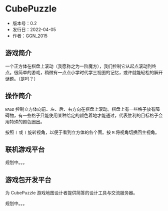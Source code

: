 # CubePuzzle

- 版本号：0.2
- 发行日：2022-04-05
- 作者：GGN_2015

## 游戏简介

一个正方体在棋盘上滚动（我愿称之为一阶魔方），我们控制它从起点滚动到终点。很简单的游戏，稍微有一点点小学时代学三视图的记忆，或许就能轻松的解开谜题。（是吗？）

## 操作简介

`WASD` 控制立方体向前、左、后、右方向在棋盘上滚动。棋盘上有一些格子放有障碍物，有一些格子只能使用某种给定的颜色着地才能通过，代表胜利的目标格子会用特殊的颜色圈出。

按照 `[` 或 `]` 旋转视角，以便于看到立方体的各个面。按 `M` 将视角切换回主视角。

## 联机游戏平台

规划中。。。

## 游戏包开发平台

为 CubePuzzle 游戏地图设计者提供简答的设计工具与交流服务器。

规划中。。。